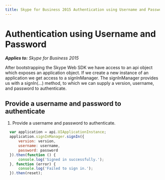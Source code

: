 ```yaml
---
title: Skype for Business 2015 Authentication using Username and Password
---
```

# Authentication using Username and Password

 _**Applies to:** Skype for Business 2015_

After bootstrapping the Skype Web SDK we have access to an api object which exposes an application object.  If we create a new instance of an application we get access to a signInManager.  The signInManager provides us with a signIn(...) method, to which we can supply a version, username, and password to authenticate.

## Provide a username and password to authenticate

1. Provide a username and password to authenticate.

  ```js
    var application = api.UIApplicationInstance;
    application.signInManager.signIn({
        version: version,
        username: username,
        password: password
    }).then(function () {
        console.log('Signed in successfully.');
    }, function (error) {
        console.log('Failed to sign in.');
    }).then(reset);
  ```
